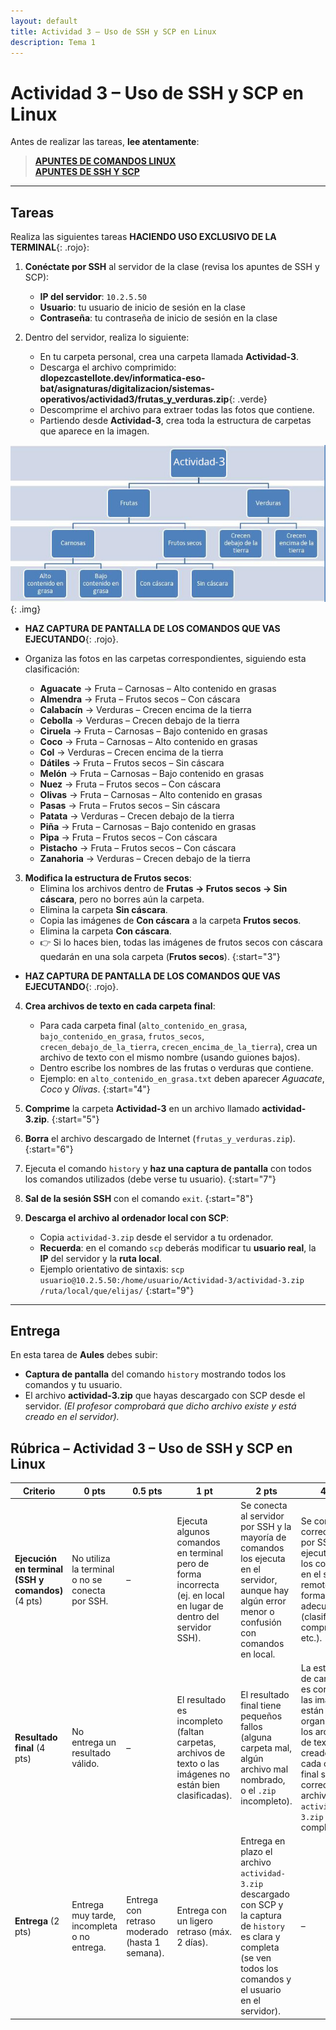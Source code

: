 ```yaml
---
layout: default
title: Actividad 3 – Uso de SSH y SCP en Linux
description: Tema 1
---
```


# Actividad 3 – Uso de SSH y SCP en Linux

Antes de realizar las tareas, **lee atentamente**:

> [**APUNTES DE COMANDOS LINUX**](../apuntes_comandos) <br> [**APUNTES DE SSH Y SCP**](../apuntes_ssh_scp)

---

## Tareas

Realiza las siguientes tareas **HACIENDO USO EXCLUSIVO DE LA TERMINAL**{: .rojo}:

1. **Conéctate por SSH** al servidor de la clase (revisa los apuntes de SSH y SCP):  
   - **IP del servidor**: `10.2.5.50`
   - **Usuario**: tu usuario de inicio de sesión en la clase  
   - **Contraseña**: tu contraseña de inicio de sesión en la clase

2. Dentro del servidor, realiza lo siguiente:  
   - En tu carpeta personal, crea una carpeta llamada **Actividad-3**.  
   - Descarga el archivo comprimido:  
     **dlopezcastellote.dev/informatica-eso-bat/asignaturas/digitalizacion/sistemas-operativos/actividad3/frutas_y_verduras.zip**{: .verde}
   - Descomprime el archivo para extraer todas las fotos que contiene.  
   - Partiendo desde **Actividad-3**, crea toda la estructura de carpetas que aparece en la imagen.

![Estructura de carpetas de la actividad](./esquema_act3.jpg)
{: .img}

   - **HAZ CAPTURA DE PANTALLA DE LOS COMANDOS QUE VAS EJECUTANDO**{: .rojo}.

   - Organiza las fotos en las carpetas correspondientes, siguiendo esta clasificación:  
     - **Aguacate** → Fruta – Carnosas – Alto contenido en grasas  
     - **Almendra** → Fruta – Frutos secos – Con cáscara  
     - **Calabacín** → Verduras – Crecen encima de la tierra  
     - **Cebolla** → Verduras – Crecen debajo de la tierra  
     - **Ciruela** → Fruta – Carnosas – Bajo contenido en grasas  
     - **Coco** → Fruta – Carnosas – Alto contenido en grasas  
     - **Col** → Verduras – Crecen encima de la tierra  
     - **Dátiles** → Fruta – Frutos secos – Sin cáscara  
     - **Melón** → Fruta – Carnosas – Bajo contenido en grasas  
     - **Nuez** → Fruta – Frutos secos – Con cáscara  
     - **Olivas** → Fruta – Carnosas – Alto contenido en grasas  
     - **Pasas** → Fruta – Frutos secos – Sin cáscara  
     - **Patata** → Verduras – Crecen debajo de la tierra  
     - **Piña** → Fruta – Carnosas – Bajo contenido en grasas  
     - **Pipa** → Fruta – Frutos secos – Con cáscara  
     - **Pistacho** → Fruta – Frutos secos – Con cáscara  
     - **Zanahoria** → Verduras – Crecen debajo de la tierra

3. **Modifica la estructura de Frutos secos**:  
   - Elimina los archivos dentro de **Frutas → Frutos secos → Sin cáscara**, pero no borres aún la carpeta.  
   - Elimina la carpeta **Sin cáscara**.  
   - Copia las imágenes de **Con cáscara** a la carpeta **Frutos secos**.
   - Elimina la carpeta **Con cáscara**.
   - 👉 Si lo haces bien, todas las imágenes de frutos secos con cáscara quedarán en una sola carpeta (**Frutos secos**).
{:start="3"}

- **HAZ CAPTURA DE PANTALLA DE LOS COMANDOS QUE VAS EJECUTANDO**{: .rojo}.

4. **Crea archivos de texto en cada carpeta final**:  
   - Para cada carpeta final (`alto_contenido_en_grasa`, `bajo_contenido_en_grasa`, `frutos_secos`, `crecen_debajo_de_la_tierra`, `crecen_encima_de_la_tierra`), crea un archivo de texto con el mismo nombre (usando guiones bajos).
   - Dentro escribe los nombres de las frutas o verduras que contiene.  
   - Ejemplo: en `alto_contenido_en_grasa.txt` deben aparecer *Aguacate*, *Coco* y *Olivas*.
{:start="4"}

5. **Comprime** la carpeta **Actividad-3** en un archivo llamado **actividad-3.zip**.
{:start="5"}

6. **Borra** el archivo descargado de Internet (`frutas_y_verduras.zip`).
{:start="6"}

7. Ejecuta el comando `history` y **haz una captura de pantalla** con todos los comandos utilizados (debe verse tu usuario).
{:start="7"}

8. **Sal de la sesión SSH** con el comando `exit`.
{:start="8"}

9. **Descarga el archivo al ordenador local con SCP**:  
   - Copia `actividad-3.zip` desde el servidor a tu ordenador.  
   - **Recuerda**: en el comando `scp` deberás modificar tu **usuario real**, la **IP** del servidor y la **ruta local**.  
   - Ejemplo orientativo de sintaxis: `scp usuario@10.2.5.50:/home/usuario/Actividad-3/actividad-3.zip /ruta/local/que/elijas/`
{:start="9"}

---

## Entrega

En esta tarea de **Aules** debes subir:  
- **Captura de pantalla** del comando `history` mostrando todos los comandos y tu usuario.  
- El archivo **actividad-3.zip** que hayas descargado con SCP desde el servidor. *(El profesor comprobará que dicho archivo existe y está creado en el servidor).*

## Rúbrica – Actividad 3 – Uso de SSH y SCP en Linux

| Criterio | 0 pts | 0.5 pts | 1 pt | 2 pts | 4 pts |
|----------|-------|---------|------|-------|-------|
| **Ejecución en terminal (SSH y comandos)** (4 pts) | No utiliza la terminal o no se conecta por SSH. | – | Ejecuta algunos comandos en terminal pero de forma incorrecta (ej. en local en lugar de dentro del servidor SSH). | Se conecta al servidor por SSH y la mayoría de comandos los ejecuta en el servidor, aunque hay algún error menor o confusión con comandos en local. | Se conecta correctamente por SSH y ejecuta todos los comandos en el servidor remoto de forma adecuada (clasificación, compresión, etc.). |
| **Resultado final** (4 pts) | No entrega un resultado válido. | – | El resultado es incompleto (faltan carpetas, archivos de texto o las imágenes no están bien clasificadas). | El resultado final tiene pequeños fallos (alguna carpeta mal, algún archivo mal nombrado, o el `.zip` incompleto). | La estructura de carpetas es correcta, las imágenes están bien organizadas, los archivos de texto creados en cada carpeta final son correctos y el archivo `actividad-3.zip` es completo. |
| **Entrega** (2 pts) | Entrega muy tarde, incompleta o no entrega. | Entrega con retraso moderado (hasta 1 semana). | Entrega con un ligero retraso (máx. 2 días). | Entrega en plazo el archivo `actividad-3.zip` descargado con SCP y la captura de `history` es clara y completa (se ven todos los comandos y el usuario en el servidor). | – |
